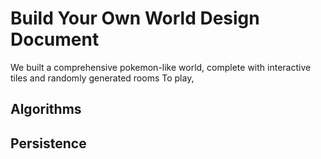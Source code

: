 # Build Your Own World Design Document

We built a comprehensive pokemon-like world, complete with interactive tiles and randomly generated rooms
To play, 

## Algorithms

## Persistence
